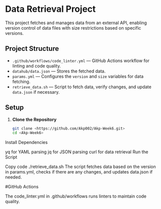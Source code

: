 # Data Retrieval Project


This project fetches and manages data from an external API, enabling version control of data files with size restrictions based on specific versions.

## Project Structure

- `.github/workflows/code_linter.yml` — GitHub Actions workflow for linting and code quality.
- `datahub/data.json` — Stores the fetched data.
- `params.yml` — Configures the `version` and `size` variables for data fetching.
- `retrieve_data.sh` — Script to fetch data, verify changes, and update `data.json` if necessary.

## Setup

1. **Clone the Repository**
   ```bash
   git clone <https://github.com/Akp002/Akp-Week6.git>
   cd <Akp-Week6>
Install Dependencies

yq for YAML parsing
jq for JSON parsing
curl for data retrieval
Run the Script

Copy code
./retrieve_data.sh
The script fetches data based on the version in params.yml, checks if there are any changes, and updates data.json if needed.

#GitHub Actions

The code_linter.yml in .github/workflows runs linters to maintain code quality.